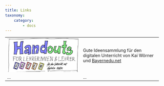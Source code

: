 ```yaml
---
title: Links
taxonomy:
    category:
        - docs
---
```




|  |  |
| ------ | ------ |
| ![](HandoutsBayernEDU.png) | Gute Ideensammlung für den digitalen Unterricht von Kai Wörner und [Bayernedu.net](https://drive.google.com/file/d/107xVeRA6J_tfBTXPlbW9AJhe_ICWUdsg/view)|
| ... | ... |